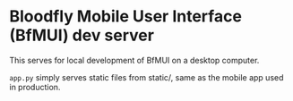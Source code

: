 Bloodfly Mobile User Interface (BfMUI) dev server
=================================================

This serves for local development of BfMUI on a desktop computer.

`app.py` simply serves static files from static/, same as the mobile app used in production.
